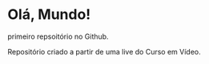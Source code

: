 # Olá, Mundo!
 primeiro repsoitório no Github.


Repositório criado a partir de uma live do Curso em Vídeo.